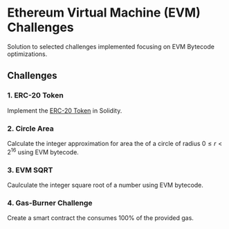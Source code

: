 # Ethereum Virtual Machine (EVM) Challenges

Solution to selected challenges implemented focusing on EVM Bytecode optimizations.

## Challenges

### 1. ERC-20 Token

Implement the [ERC-20 Token](https://eips.ethereum.org/EIPS/eip-20) in Solidity.

### 2. Circle Area

Calculate the integer approximation for area the of a circle of radius $0 \leq r < 2^{16}$ using EVM bytecode.

### 3. EVM SQRT

Caulculate the integer square root of a number using EVM bytecode.

### 4. Gas-Burner Challenge

Create a smart contract the consumes 100% of the provided gas.
